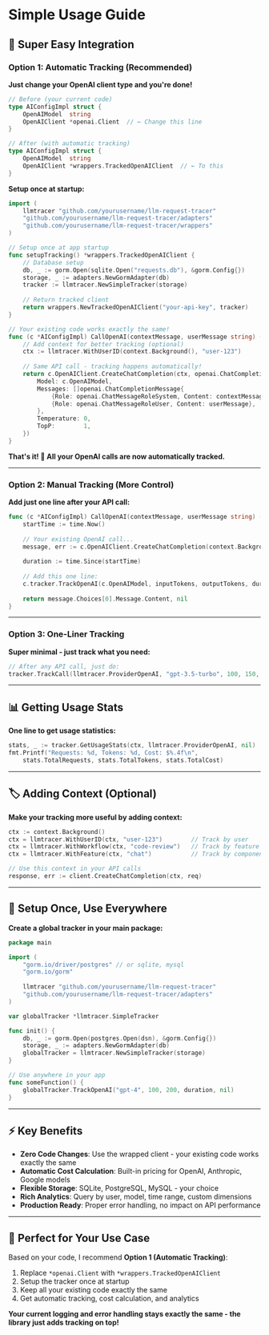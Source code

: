 # Simple Usage Guide

## 🚀 Super Easy Integration

### Option 1: Automatic Tracking (Recommended)

**Just change your OpenAI client type and you're done!**

```go
// Before (your current code)
type AIConfigImpl struct {
    OpenAIModel  string
    OpenAIClient *openai.Client  // ← Change this line
}

// After (with automatic tracking)  
type AIConfigImpl struct {
    OpenAIModel  string
    OpenAIClient *wrappers.TrackedOpenAIClient  // ← To this
}
```

**Setup once at startup:**

```go
import (
    llmtracer "github.com/yourusername/llm-request-tracer"
    "github.com/yourusername/llm-request-tracer/adapters"
    "github.com/yourusername/llm-request-tracer/wrappers"
)

// Setup once at app startup
func setupTracking() *wrappers.TrackedOpenAIClient {
    // Database setup
    db, _ := gorm.Open(sqlite.Open("requests.db"), &gorm.Config{})
    storage, _ := adapters.NewGormAdapter(db)
    tracker := llmtracer.NewSimpleTracker(storage)
    
    // Return tracked client
    return wrappers.NewTrackedOpenAIClient("your-api-key", tracker)
}

// Your existing code works exactly the same!
func (c *AIConfigImpl) CallOpenAI(contextMessage, userMessage string) (string, error) {
    // Add context for better tracking (optional)
    ctx := llmtracer.WithUserID(context.Background(), "user-123")
    
    // Same API call - tracking happens automatically!
    return c.OpenAIClient.CreateChatCompletion(ctx, openai.ChatCompletionRequest{
        Model: c.OpenAIModel,
        Messages: []openai.ChatCompletionMessage{
            {Role: openai.ChatMessageRoleSystem, Content: contextMessage},
            {Role: openai.ChatMessageRoleUser, Content: userMessage},
        },
        Temperature: 0,
        TopP:        1,
    })
}
```

**That's it! 🎉 All your OpenAI calls are now automatically tracked.**

---

### Option 2: Manual Tracking (More Control)

**Add just one line after your API call:**

```go
func (c *AIConfigImpl) CallOpenAI(contextMessage, userMessage string) (string, error) {
    startTime := time.Now()
    
    // Your existing OpenAI call...
    message, err := c.OpenAIClient.CreateChatCompletion(context.Background(), req)
    
    duration := time.Since(startTime)
    
    // Add this one line:
    c.tracker.TrackOpenAI(c.OpenAIModel, inputTokens, outputTokens, duration, err)
    
    return message.Choices[0].Message.Content, nil
}
```

---

### Option 3: One-Liner Tracking

**Super minimal - just track what you need:**

```go
// After any API call, just do:
tracker.TrackCall(llmtracer.ProviderOpenAI, "gpt-3.5-turbo", 100, 150, duration, err)
```

---

## 📊 Getting Usage Stats

**One line to get usage statistics:**

```go
stats, _ := tracker.GetUsageStats(ctx, llmtracer.ProviderOpenAI, nil)
fmt.Printf("Requests: %d, Tokens: %d, Cost: $%.4f\n", 
    stats.TotalRequests, stats.TotalTokens, stats.TotalCost)
```

---

## 🏷️ Adding Context (Optional)

**Make your tracking more useful by adding context:**

```go
ctx := context.Background()
ctx = llmtracer.WithUserID(ctx, "user-123")        // Track by user
ctx = llmtracer.WithWorkflow(ctx, "code-review")   // Track by feature
ctx = llmtracer.WithFeature(ctx, "chat")           // Track by component

// Use this context in your API calls
response, err := client.CreateChatCompletion(ctx, req)
```

---

## 🔧 Setup Once, Use Everywhere

**Create a global tracker in your main package:**

```go
package main

import (
    "gorm.io/driver/postgres" // or sqlite, mysql
    "gorm.io/gorm"
    
    llmtracer "github.com/yourusername/llm-request-tracer"
    "github.com/yourusername/llm-request-tracer/adapters"
)

var globalTracker *llmtracer.SimpleTracker

func init() {
    db, _ := gorm.Open(postgres.Open(dsn), &gorm.Config{})
    storage, _ := adapters.NewGormAdapter(db)
    globalTracker = llmtracer.NewSimpleTracker(storage)
}

// Use anywhere in your app
func someFunction() {
    globalTracker.TrackOpenAI("gpt-4", 100, 200, duration, nil)
}
```

---

## ⚡ Key Benefits

- **Zero Code Changes**: Use the wrapped client - your existing code works exactly the same
- **Automatic Cost Calculation**: Built-in pricing for OpenAI, Anthropic, Google models
- **Flexible Storage**: SQLite, PostgreSQL, MySQL - your choice
- **Rich Analytics**: Query by user, model, time range, custom dimensions
- **Production Ready**: Proper error handling, no impact on API performance

---

## 🎯 Perfect for Your Use Case

Based on your code, I recommend **Option 1 (Automatic Tracking)**:

1. Replace `*openai.Client` with `*wrappers.TrackedOpenAIClient`
2. Setup the tracker once at startup
3. Keep all your existing code exactly the same
4. Get automatic tracking, cost calculation, and analytics

**Your current logging and error handling stays exactly the same - the library just adds tracking on top!**